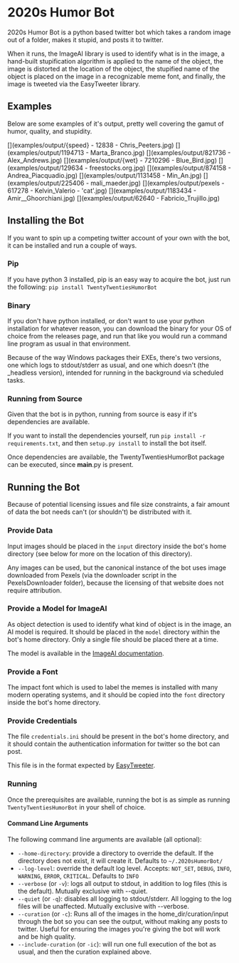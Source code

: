 # 2020s Humor Bot
2020s Humor Bot is a python based twitter bot which takes a random image out of a folder, makes it stupid, and posts it to twitter.

When it runs, the ImageAI library is used to identify what is in the image, a hand-built stupification algorithm is applied to the name of the object, the image is distorted at the location of the object, the stupified name of the object is placed on the image in a recognizable meme font, and finally, the image is tweeted via the EasyTweeter library.

## Examples
Below are some examples of it's output, pretty well covering the gamut of humor, quality, and stupidity.

[](examples/output/{speed} - 12838 - Chris_Peeters.jpg)
[](examples/output/1194713 - Marta_Branco.jpg)
[](examples/output/821736 - Alex_Andrews.jpg)
[](examples/output/{wet} - 7210296 - Blue_Bird.jpg)
[](examples/output/129634 - freestocks.org.jpg)
[](examples/output/874158 - Andrea_Piacquadio.jpg)
[](examples/output/1131458 - Min_An.jpg)
[](examples/output/225406 - mali_maeder.jpg)
[](examples/output/pexels - 617278 - Kelvin_Valerio - 'cat'.jpg)
[](examples/output/1183434 - Amir__Ghoorchiani.jpg)
[](examples/output/62640 - Fabricio_Trujillo.jpg)

## Installing the Bot
If you want to spin up a competing twitter account of your own with the bot, it can be installed and run a couple of ways.

### Pip
If you have python 3 installed, pip is an easy way to acquire the bot, just run the following: `pip install TwentyTwentiesHumorBot`

### Binary
If you don't have python installed, or don't want to use your python installation for whatever reason, you can download the binary for your OS of choice from the releases page, and run that like you would run a command line program as usual in that environment.

Because of the way Windows packages their EXEs, there's two versions, one which logs to stdout/stderr as usual, and one which doesn't (the _headless version), intended for running in the background via scheduled tasks.

### Running from Source
Given that the bot is in python, running from source is easy if it's dependencies are available.

If you want to install the dependencies yourself, run `pip install -r requirements.txt`, and then `setup.py install` to install the bot itself.

Once dependencies are available, the TwentyTwentiesHumorBot package can be executed, since __main__.py is present.

## Running the Bot
Because of potential licensing issues and file size constraints, a fair amount of data the bot needs can't (or shouldn't) be distributed with it.

### Provide Data
Input images should be placed in the `input` directory inside the bot's home directory (see below for more on the location of this directory).

Any images can be used, but the canonical instance of the bot uses image downloaded from Pexels (via the downloader script in the PexelsDownloader folder), because the licensing of that website does not require attribution.

### Provide a Model for ImageAI
As object detection is used to identify what kind of object is in the image, an AI model is required. It should be placed in the `model` directory within the bot's home directory. Only a single file should be placed there at a time.

The model is available in the [ImageAI documentation](https://github.com/OlafenwaMoses/ImageAI/blob/master/imageai/Detection/README.md).

### Provide a Font
The impact font which is used to label the memes is installed with many modern operating systems, and it should be copied into the `font` directory inside the bot's home directory.

### Provide Credentials
The file `credentials.ini` should be present in the bot's home directory, and it should contain the authentication information for twitter so the bot can post.

This file is in the format expected by [EasyTweeter](https://github.com/HelloLobsterDog/EasyTweeter).

### Running
Once the prerequisites are available, running the bot is as simple as running `TwentyTwentiesHumorBot` in your shell of choice.

#### Command Line Arguments
The following command line arguments are available (all optional):

 - `--home-directory`: provide a directory to override the default. If the directory does not exist, it will create it. Defaults to `~/.2020sHumorBot/`
 - `--log-level`: override the default log level. Accepts: `NOT_SET`, `DEBUG`, `INFO`, `WARNING`, `ERROR`, `CRITICAL`. Defaults to `INFO`
 - `--verbose` (or `-v`): logs all output to stdout, in addition to log files (this is the default). Mutually exclusive with --quiet.
 - `--quiet` (or `-q`): disables all logging to stdout/stderr. All logging to the log files will be unaffected. Mutually exclusive with --verbose.
 - `--curation` (or `-c`): Runs all of the images in the home_dir/curation/input through the bot so you can see the output, without making any posts to twitter. Useful for ensuring the images you're giving the bot will work and be high quality.
 - `--include-curation` (or `-ic`): will run one full execution of the bot as usual, and then the curation explained above.